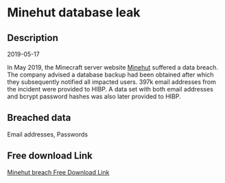 # Minehut database leak

## Description

2019-05-17

In May 2019, the Minecraft server website <a href="https://minehut.com/" target="_blank" rel="noopener">Minehut</a> suffered a data breach. The company advised a database backup had been obtained after which they subsequently notified all impacted users. 397k email addresses from the incident were provided to HIBP. A data set with both email addresses and bcrypt password hashes was also later provided to HIBP.

## Breached data

Email addresses, Passwords

## Free download Link

[Minehut breach Free Download Link](https://link-to.net/1229997/366.7270290670358/dynamic/?r=aHR0cHM6Ly93d3cubWVkaWFmaXJlLmNvbS92aWV3L2JTQjJzNXY1MEs5TjZ5QS9taW5laHV0LmNvbS9maWxl)